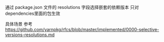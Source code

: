 通过 package.json 文件的 resolutions 字段选择嵌套的依赖版本 只对dependencies里面的包生效

具体场景
参考 https://github.com/yarnpkg/rfcs/blob/master/implemented/0000-selective-versions-resolutions.md



